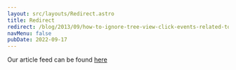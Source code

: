 ```yaml
---
layout: src/layouts/Redirect.astro
title: Redirect
redirect: /blog/2013/09/how-to-ignore-tree-view-click-events-related-to-expand-and-collapse-icons/
navMenu: false
pubDate: 2022-09-17
---
```

<div>
Our article feed can be found <a href="/blog/2013/09/how-to-ignore-tree-view-click-events-related-to-expand-and-collapse-icons/">here</a>
</div>
